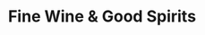 ---
title: "Fine Wine & Good Spirits"
url: /shrewsbury/fine-wine-and-good-spirits/
shop: alcohol
---
